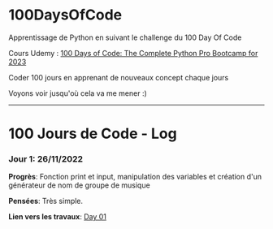 # 100DaysOfCode

Apprentissage de Python en suivant le challenge du 100 Day Of Code

Cours Udemy : [100 Days of Code: The Complete Python Pro Bootcamp for 2023](https://www.udemy.com/course/100-days-of-code/)

Coder 100 jours en apprenant de nouveaux concept chaque jours

Voyons voir jusqu'où cela va me mener :)

----

# 100 Jours de Code - Log

### Jour 1: 26/11/2022

**Progrès**: Fonction print et input, manipulation des variables et création d'un générateur de nom de groupe de musique

**Pensées**: Très simple.

**Lien vers les travaux**: [Day 01](https://github.com/Mounik/100DaysOfCode/tree/main/Day%2001)
